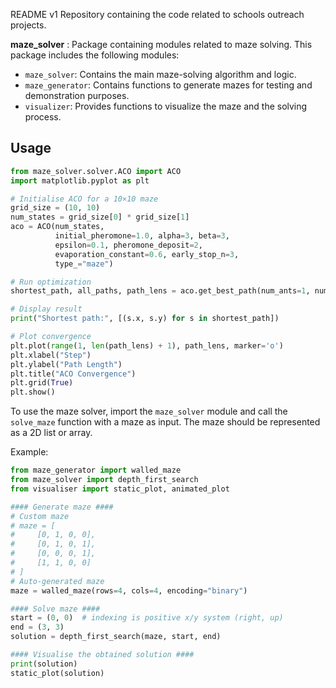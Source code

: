 README v1
Repository containing the code related to schools outreach projects.

**maze_solver** : Package containing modules related to maze solving.
This package includes the following modules:

- `maze_solver`: Contains the main maze-solving algorithm and logic.
- `maze_generator`: Contains functions to generate mazes for testing and demonstration purposes.
- `visualizer`: Provides functions to visualize the maze and the solving process.

## Usage

```python
from maze_solver.solver.ACO import ACO
import matplotlib.pyplot as plt

# Initialise ACO for a 10×10 maze
grid_size = (10, 10)
num_states = grid_size[0] * grid_size[1]
aco = ACO(num_states,
          initial_pheromone=1.0, alpha=3, beta=3,
          epsilon=0.1, pheromone_deposit=2,
          evaporation_constant=0.6, early_stop_n=3,
          type_="maze")

# Run optimization
shortest_path, all_paths, path_lens = aco.get_best_path(num_ants=1, num_steps=100)

# Display result
print("Shortest path:", [(s.x, s.y) for s in shortest_path])

# Plot convergence
plt.plot(range(1, len(path_lens) + 1), path_lens, marker='o')
plt.xlabel("Step")
plt.ylabel("Path Length")
plt.title("ACO Convergence")
plt.grid(True)
plt.show()
```

To use the maze solver, import the `maze_solver` module and call the `solve_maze` function with a maze as input. The maze should be represented as a 2D list or array.

Example:

```python
from maze_generator import walled_maze
from maze_solver import depth_first_search
from visualiser import static_plot, animated_plot

#### Generate maze ####
# Custom maze
# maze = [
#     [0, 1, 0, 0],
#     [0, 1, 0, 1],
#     [0, 0, 0, 1],
#     [1, 1, 0, 0]
# ]
# Auto-generated maze
maze = walled_maze(rows=4, cols=4, encoding="binary")

#### Solve maze ####
start = (0, 0)  # indexing is positive x/y system (right, up)
end = (3, 3)
solution = depth_first_search(maze, start, end)

#### Visualise the obtained solution ####
print(solution)
static_plot(solution)
```